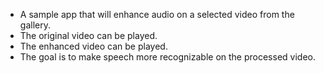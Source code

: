 - A sample app that will enhance audio on a selected video from the gallery.
- The original video can be played.
- The enhanced video can be played.
- The goal is to make speech more recognizable on the processed video.
